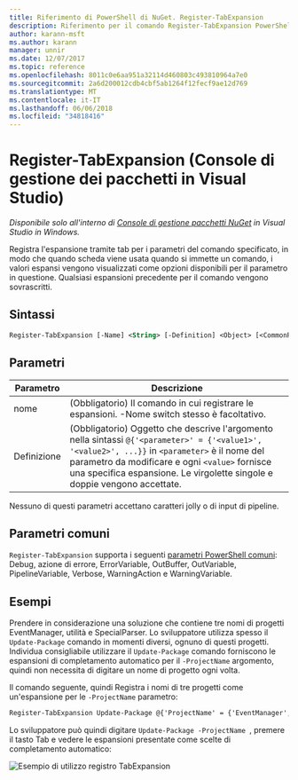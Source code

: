 ```yaml
---
title: Riferimento di PowerShell di NuGet. Register-TabExpansion
description: Riferimento per il comando Register-TabExpansion PowerShell nella Console di gestione pacchetti NuGet in Visual Studio.
author: karann-msft
ms.author: karann
manager: unnir
ms.date: 12/07/2017
ms.topic: reference
ms.openlocfilehash: 8011c0e6aa951a32114d460803c493810964a7e0
ms.sourcegitcommit: 2a6d200012cdb4cbf5ab1264f12fecf9ae12d769
ms.translationtype: MT
ms.contentlocale: it-IT
ms.lasthandoff: 06/06/2018
ms.locfileid: "34818416"
---
```

# <a name="register-tabexpansion-package-manager-console-in-visual-studio"></a>Register-TabExpansion (Console di gestione dei pacchetti in Visual Studio)

*Disponibile solo all'interno di [Console di gestione pacchetti NuGet](package-manager-console.md) in Visual Studio in Windows.*

Registra l'espansione tramite tab per i parametri del comando specificato, in modo che quando scheda viene usata quando si immette un comando, i valori espansi vengono visualizzati come opzioni disponibili per il parametro in questione. Qualsiasi espansioni precedente per il comando vengono sovrascritti.

## <a name="syntax"></a>Sintassi

```ps
Register-TabExpansion [-Name] <String> [-Definition] <Object> [<CommonParameters>]
```

## <a name="parameters"></a>Parametri

| Parametro | Descrizione |
| --- | --- |
| nome | (Obbligatorio) Il comando in cui registrare le espansioni. -Nome switch stesso è facoltativo. |
| Definizione | (Obbligatorio) Oggetto che descrive l'argomento nella sintassi `@{'<parameter>' = {'<value1>', '<value2>', ...}}` in `<parameter>` è il nome del parametro da modificare e ogni `<value>` fornisce una specifica espansione. Le virgolette singole e doppie vengono accettate. |

Nessuno di questi parametri accettano caratteri jolly o di input di pipeline.

## <a name="common-parameters"></a>Parametri comuni

`Register-TabExpansion` supporta i seguenti [parametri PowerShell comuni](http://go.microsoft.com/fwlink/?LinkID=113216): Debug, azione di errore, ErrorVariable, OutBuffer, OutVariable, PipelineVariable, Verbose, WarningAction e WarningVariable.

## <a name="examples"></a>Esempi

Prendere in considerazione una soluzione che contiene tre nomi di progetti EventManager, utilità e SpecialParser. Lo sviluppatore utilizza spesso il `Update-Package` comando in momenti diversi, ognuno di questi progetti. Individua consigliabile utilizzare il `Update-Package` comando forniscono le espansioni di completamento automatico per il `-ProjectName` argomento, quindi non necessita di digitare un nome di progetto ogni volta. 

Il comando seguente, quindi Registra i nomi di tre progetti come un'espansione per le `-ProjectName` parametro:

```ps
Register-TabExpansion Update-Package @{'ProjectName' = {'EventManager', 'Utilities', 'SpecialParser'}}    
```

Lo sviluppatore può quindi digitare `Update-Package -ProjectName `, premere il tasto Tab e vedere le espansioni presentate come scelte di completamento automatico:

![Esempio di utilizzo registro TabExpansion](media/Register-TabExpansion-Example.png)
